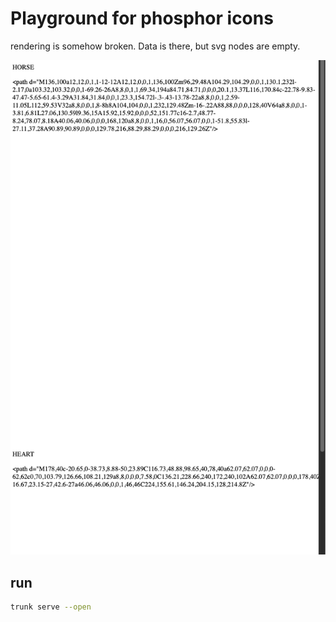 # Playground for phosphor icons

rendering is somehow broken. Data is there, but svg nodes are empty.

![screenshot.png](screenshot.png)

## run 

```sh
trunk serve --open
```
